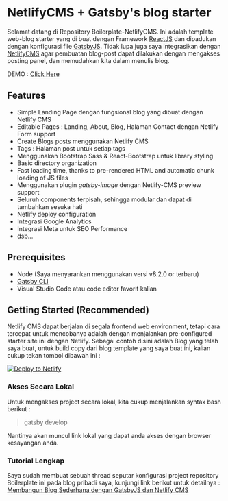 # NetlifyCMS + Gatsby's blog starter

Selamat datang di Repository Boilerplate-NetlifyCMS. Ini adalah template web-blog starter yang di buat dengan Framework [ReactJS](https://reactjs.org/docs/getting-started.html) dan dipadukan dengan konfigurasi file [GatsbyJS](https://www.gatsbyjs.com/docs/). Tidak lupa juga saya integrasikan dengan [NetlifyCMS](https://www.netlifycms.org/) agar pembuatan blog-post dapat dilakukan dengan mengakses posting panel, dan memudahkan kita dalam menulis blog.

DEMO : [Click Here](https://blog-demo.umarhadi.xyz)

## Features

- Simple Landing Page dengan fungsional blog yang dibuat dengan Netlify CMS
- Editable Pages : Landing, About, Blog, Halaman Contact dengan Netlify Form support
- Create Blogs posts menggunakan Netlify CMS
- Tags : Halaman post untuk setiap tags
- Menggunakan Bootstrap Sass & React-Bootstrap untuk library styling
- Basic directory organization
- Fast loading time, thanks to pre-rendered HTML and automatic chunk loading of JS files
- Menggunakan plugin _gatsby-image_ dengan Netlify-CMS preview support
- Seluruh components terpisah, sehingga modular dan dapat di tambahkan sesuka hati
- Netlify deploy configuration
- Integrasi Google Analytics
- Integrasi Meta untuk SEO Performance
- dsb...

## Prerequisites

- Node (Saya menyarankan menggunakan versi v8.2.0 or terbaru)
- [Gatsby CLI](https://www.gatsbyjs.org/docs/)
- Visual Studio Code atau code editor favorit kalian

## Getting Started (Recommended)

Netlify CMS dapat berjalan di segala frontend web environment, tetapi cara tercepat untuk mencobanya adalah dengan menjalankan pre-configured starter site ini dengan Netlify. Sebagai contoh disini adalah Blog yang telah saya buat, untuk build copy dari blog template yang saya buat ini, kalian cukup tekan tombol dibawah ini :

<a href="https://app.netlify.com/start/deploy?repository=https://github.com/umarhadi/Boilerplate-NetlifyCMS&amp;stack=cms"><img src="https://www.netlify.com/img/deploy/button.svg" alt="Deploy to Netlify"></a>

### Akses Secara Lokal

Untuk mengakses project secara lokal, kita cukup menjalankan syntax bash berikut :

> gatsby develop

Nantinya akan muncul link lokal yang dapat anda akses dengan browser kesayangan anda.

### Tutorial Lengkap

Saya sudah membuat sebuah thread seputar konfigurasi project repository Boilerplate ini pada blog pribadi saya, kunjungi link berikut untuk detailnya : [Membangun Blog Sederhana dengan GatsbyJS dan Netlify CMS](https://blog.umarhadi.xyz/membangun-blog-sederhana-dengan-gatsbyjs-dan-netlifycms)
